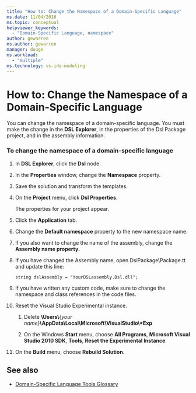 ```yaml
---
title: "How to: Change the Namespace of a Domain-Specific Language"
ms.date: 11/04/2016
ms.topic: conceptual
helpviewer_keywords:
  - "Domain-Specific Language, namespace"
author: gewarren
ms.author: gewarren
manager: douge
ms.workload:
  - "multiple"
ms.technology: vs-ide-modeling
---
```

# How to: Change the Namespace of a Domain-Specific Language
You can change the namespace of a domain-specific language. You must make the change in the **DSL Explorer**, in the properties of the Dsl Package project, and in the assembly information.

### To change the namespace of a domain-specific language

1.  In **DSL Explorer**, click the **Dsl** node.

2.  In the **Properties** window, change the **Namespace** property.

3.  Save the solution and transform the templates.

4.  On the **Project** menu, click **Dsl Properties**.

     The properties for your project appear.

5.  Click the **Application** tab.

6.  Change the **Default namespace** property to the new namespace name.

7.  If you also want to change the name of the assembly, change the **Assembly name property.**

8.  If you have changed the Assembly name, open DslPackage\Package.tt and update this line:

     `string dslAssembly = "YourDSLassembly.Dsl.dll";`

9. If you have written any custom code, make sure to change the namespace and class references in the code files.

10. Reset the Visual Studio Experimental instance.

    1.  Delete **\Users\\***{your name}***\AppData\Local\Microsoft\VisualStudio\\\*Exp**

    2.  On the Windows **Start** menu, choose **All Programs**, **Microsoft Visual Studio 2010 SDK**, **Tools**, **Reset the Experimental Instance**.

11. On the **Build** menu, choose **Rebuild Solution**.

## See also

- [Domain-Specific Language Tools Glossary](http://msdn.microsoft.com/ca5e84cb-a315-465c-be24-76aa3df276aa)
